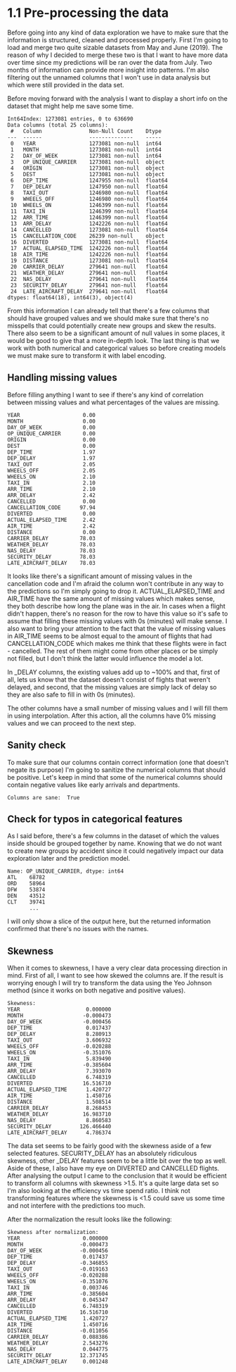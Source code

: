 # 1.1 Pre-processing the data
Before going into any kind of data exploration we have to make sure that the information is structured, cleaned and processed properly. First I'm going to load and merge two quite sizable datasets from May and June (2019). The reason of why I decided to merge these two is that I want to have more data over time since my predictions will be ran over the data from July. Two months of information can provide more insight into patterns. I'm also filtering out the unnamed columns that I won't use in data analysis but which were still provided in the data set.

Before moving forward with the analysis I want to display a short info on the dataset that might help me save some time.

```
Int64Index: 1273081 entries, 0 to 636690
Data columns (total 25 columns):
 #   Column               Non-Null Count    Dtype  
---  ------               --------------    -----  
 0   YEAR                 1273081 non-null  int64  
 1   MONTH                1273081 non-null  int64  
 2   DAY_OF_WEEK          1273081 non-null  int64  
 3   OP_UNIQUE_CARRIER    1273081 non-null  object 
 4   ORIGIN               1273081 non-null  object 
 5   DEST                 1273081 non-null  object 
 6   DEP_TIME             1247955 non-null  float64
 7   DEP_DELAY            1247950 non-null  float64
 8   TAXI_OUT             1246980 non-null  float64
 9   WHEELS_OFF           1246980 non-null  float64
 10  WHEELS_ON            1246399 non-null  float64
 11  TAXI_IN              1246399 non-null  float64
 12  ARR_TIME             1246399 non-null  float64
 13  ARR_DELAY            1242226 non-null  float64
 14  CANCELLED            1273081 non-null  float64
 15  CANCELLATION_CODE    26239 non-null    object 
 16  DIVERTED             1273081 non-null  float64
 17  ACTUAL_ELAPSED_TIME  1242226 non-null  float64
 18  AIR_TIME             1242226 non-null  float64
 19  DISTANCE             1273081 non-null  float64
 20  CARRIER_DELAY        279641 non-null   float64
 21  WEATHER_DELAY        279641 non-null   float64
 22  NAS_DELAY            279641 non-null   float64
 23  SECURITY_DELAY       279641 non-null   float64
 24  LATE_AIRCRAFT_DELAY  279641 non-null   float64
dtypes: float64(18), int64(3), object(4)
```

From this information I can already tell that there's a few columns that should have grouped values and we should make sure that there's no misspells that could potentially create new groups and skew the results. There also seem to be a significant amount of null values in some places, it would be good to give that a more in-depth look. The last thing is that we work with both numerical and categorical values so before creating models we must make sure to transform it with label encoding.

## Handling missing values

Before filling anything I want to see if there's any kind of correlation between missing values and what percentages of the values are missing.

```
YEAR                    0.00
MONTH                   0.00
DAY_OF_WEEK             0.00
OP_UNIQUE_CARRIER       0.00
ORIGIN                  0.00
DEST                    0.00
DEP_TIME                1.97
DEP_DELAY               1.97
TAXI_OUT                2.05
WHEELS_OFF              2.05
WHEELS_ON               2.10
TAXI_IN                 2.10
ARR_TIME                2.10
ARR_DELAY               2.42
CANCELLED               0.00
CANCELLATION_CODE      97.94
DIVERTED                0.00
ACTUAL_ELAPSED_TIME     2.42
AIR_TIME                2.42
DISTANCE                0.00
CARRIER_DELAY          78.03
WEATHER_DELAY          78.03
NAS_DELAY              78.03
SECURITY_DELAY         78.03
LATE_AIRCRAFT_DELAY    78.03
```

It looks like there's a significant amount of missing values in the cancellation code and I'm afraid the column won't contribute in any way to the predictions so I'm simply going to drop it. ACTUAL_ELAPSED_TIME and AIR_TIME have the same amount of missing values which makes sense, they both describe how long the plane was in the air. In cases when a flight didn't happen, there's no reason for the row to have this value so it's safe to assume that filling these missing values with 0s (minutes) will make sense. I also want to bring your attention to the fact that the value of missing values in AIR_TIME seems to be almost equal to the amount of flights that had CANCELLATION_CODE which makes me think that these flights were in fact - cancelled. The rest of them might come from other places or be simply not filled, but I don't think the latter would influence the model a lot.

In _DELAY columns, the existing values add up to ~100% and that, first of all, lets us know that the dataset doesn't consist of flights that weren't delayed, and second, that the missing values are simply lack of delay so they are also safe to fill in with 0s (minutes).

The other columns have a small number of missing values and I will fill them in using interpolation. After this action, all the columns have 0% missing values and we can proceed to the next step.

## Sanity check

To make sure that our columns contain correct information (one that doesn't negate its purpose) I'm going to sanitize the numerical columns that should be positive. Let's keep in mind that some of the numerical columns should contain negative values like early arrivals and departments. 

```
Columns are sane:  True
```



## Check for typos in categorical features

As I said before, there's a few columns in the dataset of which the values inside should be grouped together by name. Knowing that we do not want to create new groups by accident since it could negatively impact our data exploration later and the prediction model.

```
Name: OP_UNIQUE_CARRIER, dtype: int64
ATL    68782
ORD    58964
DFW    53874
DEN    43512
CLT    39741
       ...  
```

I will only show a slice of the output here, but the returned information confirmed that there's no issues with the names.



## Skewness

When it comes to skewness, I have a very clear data processing direction in mind. First of all, I want to see how skewed the columns are. If the result is worrying enough I will try to transform the data using the Yeo Johnson method (since it works on both negative and positive values).

```
Skewness:
YEAR                     0.000000
MONTH                   -0.000473
DAY_OF_WEEK             -0.000456
DEP_TIME                 0.017437
DEP_DELAY                8.280913
TAXI_OUT                 3.606932
WHEELS_OFF              -0.020288
WHEELS_ON               -0.351076
TAXI_IN                  5.839490
ARR_TIME                -0.385604
ARR_DELAY                7.393070
CANCELLED                6.748319
DIVERTED                16.516710
ACTUAL_ELAPSED_TIME      1.420727
AIR_TIME                 1.450716
DISTANCE                 1.508514
CARRIER_DELAY            8.268453
WEATHER_DELAY           16.983710
NAS_DELAY                8.860583
SECURITY_DELAY         126.466440
LATE_AIRCRAFT_DELAY      4.786374

```

The data set seems to be fairly good with the skewness aside of a few selected features. SECURITY_DELAY has an absolutely ridiculous skewness, other _DELAY features seem to be a little bit over the top as well. Aside of these, I also have my eye on DIVERTED and CANCELLED flights. After analysing the output I came to the conclusion that it would be efficient to transform all columns with skewness >1.5. It's a quite large data set so I'm also looking at the efficiency vs time spend ratio. I think not transforming features where the skewness is <1.5 could save us some time and not interfere with the predictions too much.

After the normalization the result looks like the following:

```
Skewness after normalization:
YEAR                    0.000000
MONTH                  -0.000473
DAY_OF_WEEK            -0.000456
DEP_TIME                0.017437
DEP_DELAY              -0.346855
TAXI_OUT               -0.019163
WHEELS_OFF             -0.020288
WHEELS_ON              -0.351076
TAXI_IN                 0.003746
ARR_TIME               -0.385604
ARR_DELAY               0.045347
CANCELLED               6.748319
DIVERTED               16.516710
ACTUAL_ELAPSED_TIME     1.420727
AIR_TIME                1.450716
DISTANCE               -0.011056
CARRIER_DELAY           0.088386
WEATHER_DELAY           2.543276
NAS_DELAY               0.044775
SECURITY_DELAY         12.371745
LATE_AIRCRAFT_DELAY     0.001248
```